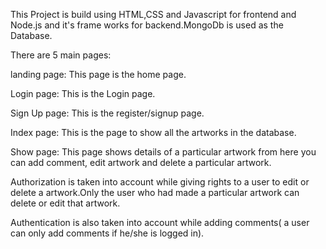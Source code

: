 This Project is build using HTML,CSS and Javascript for frontend and Node.js and it's frame works for backend.MongoDb is used as the Database.

There are 5 main pages:


landing page: This page is the home page.

Login page: This is the Login page.

Sign Up page: This is the register/signup page.

Index page: This is the page to show all the artworks in the database.

Show page: This page shows details of a particular artwork from here you can add comment, edit artwork and delete a particular artwork.

Authorization is taken into account while giving rights to a user to edit or delete a artwork.Only the user who had made a particular artwork can delete or edit that artwork.

Authentication is also taken into account while adding comments( a user can only add comments if he/she is logged in).
